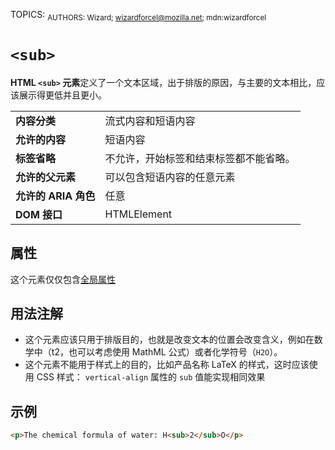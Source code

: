 TOPICS: <sub>
AUTHORS: Wizard; wizardforcel@mozilla.net; mdn:wizardforcel

# `<sub>`

**HTML `<sub>` 元素**定义了一个文本区域，出于排版的原因，与主要的文本相比，应该展示得更低并且更小。

|  |  |
| :-- | :-- |
| **内容分类** | 流式内容和短语内容 |
| **允许的内容** | 短语内容 |
| **标签省略** | 不允许，开始标签和结束标签都不能省略。 |
| **允许的父元素** | 可以包含短语内容的任意元素 |
| **允许的 ARIA 角色** | 任意 |
| **DOM 接口** | HTMLElement |

## 属性

这个元素仅仅包含[全局属性](/zh-hans/webfrontend/HTML_Global_Attributes)

## 用法注解

- 这个元素应该只用于排版目的，也就是改变文本的位置会改变含义，例如在数学中（t2，也可以考虑使用 MathML 公式）或者化学符号（`H2O`）。
- 这个元素不能用于样式上的目的，比如产品名称 LaTeX 的样式，这时应该使用 CSS 样式： `vertical-align` 属性的 `sub` 值能实现相同效果

## 示例

```html
<p>The chemical formula of water: H<sub>2</sub>O</p>
```

